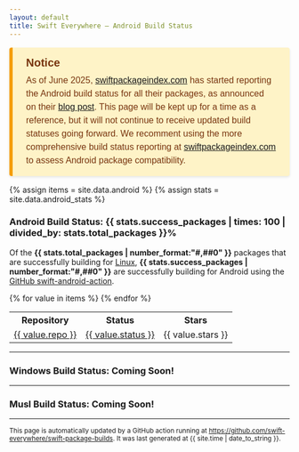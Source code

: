 ```yaml
---
layout: default
title: Swift Everywhere – Android Build Status
---
```


<div style="background-color: #fef3c7; border-left: 6px solid #f59e0b; padding: 16px 24px; margin: 16px 0; font-family: Arial, sans-serif; color: #78350f; border-radius: 4px; box-shadow: 0 2px 4px rgba(0,0,0,0.1);">
<h2 style="margin: 0 0 8px 0; font-size: 20px; color: #78350f;">Notice</h2>
<p style="margin: 0; font-size: 16px; line-height: 1.5;">As of June 2025, <a href="https://swiftpackageindex.com">swiftpackageindex.com</a> has started reporting the Android build status for all their packages, as announced on their <a href="https://swiftpackageindex.com/blog/adding-wasm-and-android-compatibility-testing">blog post</a>. This page will be kept up for a time as a reference, but it will not continue to receive updated build statuses going forward. We recomment using the more comprehensive build status reporting at <a href="https://swiftpackageindex.com">swiftpackageindex.com</a> to assess Android package compatibility.</p>
</div>

{% assign items = site.data.android %}
{% assign stats = site.data.android_stats %}

<h3>Android Build Status: {{ stats.success_packages | times: 100 | divided_by: stats.total_packages }}%</h3>

Of the <b>{{ stats.total_packages | number_format:"#,##0" }}</b> packages that are successfully building for
<a href="https://swiftpackageindex.com/search?query=platform:linux">Linux</a>,
<b>{{ stats.success_packages | number_format:"#,##0" }}</b>
are successfully building for Android using the
<a href="https://github.com/marketplace/actions/swift-android-action">GitHub swift-android-action</a>.

<table>
<tr>
    <th>Repository</th>
    <th>Status</th>
    <th>Stars</th>
</tr>
{% for value in items %}
<tr style="background-color: {% if value.status == 'success' %}#e6ffe6{% else %}#ffe6e6{% endif %};">
    <td><a href="{{ value.repo }}">{{ value.repo }}</a></td>
    <td><a href="https://github.com/swift-everywhere/swift-package-builds/actions/runs/{{ value.runid }}>">{{ value.status }}</a></td>
    <td>{{ value.stars }}</td>
    <!--
    <td>{{ value.created }}</td>
    <td>{{ value.modified }}</td>
    -->
</tr>
{% endfor %}
</table>

<hr />
<h3>Windows Build Status: Coming Soon!</h3>
<hr />
<h3>Musl Build Status: Coming Soon!</h3>
<hr />

<div>
<p>
<small>
This page is automatically updated by a GitHub action running at
<a href="https://github.com/swift-everywhere/swift-package-builds">https://github.com/swift-everywhere/swift-package-builds</a>.
It was last generated at {{ site.time | date_to_string }}.
</small>
</p>
</div>

